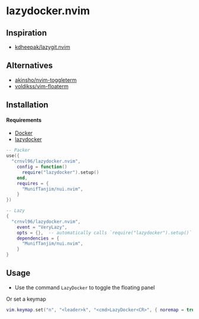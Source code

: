 # lazydocker.nvim

## Inspiration

 - [kdheepak/lazygit.nvim](kdheepak/lazygit.nvim)

## Alternatives

- [akinsho/nvim-toggleterm](https://github.com/akinsho/nvim-toggleterm.lua#custom-terminals)
- [voldikss/vim-floaterm](https://github.com/voldikss/vim-floaterm)

## Installation

#### Requirements
- [Docker](https://docs.docker.com/)
- [lazydocker](https://github.com/jesseduffield/lazydocker)

```lua
-- Packer
use({
  "crnvl96/lazydocker.nvim",
    config = function()
      require("lazydocker").setup()
    end,
    requires = {
      "MunifTanjim/nui.nvim",
    }
})

-- Lazy
{
  "crnvl96/lazydocker.nvim",
    event = "VeryLazy",
    opts = {},  -- automatically calls `require("lazydocker").setup()`
    dependencies = {
      "MunifTanjim/nui.nvim",
    }
}
```

## Usage

- Use the command `LazyDocker` to toggle the floating panel

Or set a keymap

```lua
vim.keymap.set("n", "<leader>k", "<cmd>LazyDocker<CR>", { noremap = true, silent = true })
```
